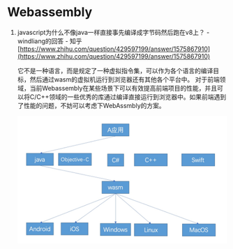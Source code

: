 # Webassembly

1. javascript为什么不像java一样直接事先编译成字节码然后跑在v8上？ - windliang的回答 - 知乎 [https://www.zhihu.com/question/429597199/answer/1575867910](https://www.zhihu.com/question/429597199/answer/1575867910)

   它不是一种语言，而是规定了一种虚拟指令集，可以作为各个语言的编译目标，然后通过wasm的虚拟机运行到浏览器还有其他各个平台中。 对于前端领域，当前Webassembly在某些场景下可以有效提高前端项目的性能，并且可以将C/C++领域的一些优秀的库通过编译直接运行到浏览器中。如果前端遇到了性能的问题，不妨可以考虑下WebAssmbly的方案。

   ![image-20201207225633527](../../.gitbook/assets/image-20201207225633527%20%282%29.png)

